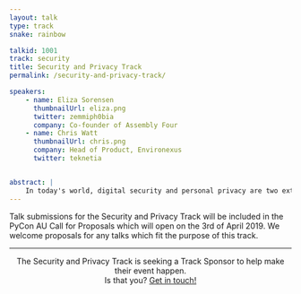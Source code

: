 ```yaml
---
layout: talk
type: track
snake: rainbow

talkid: 1001
track: security
title: Security and Privacy Track
permalink: /security-and-privacy-track/

speakers: 
    - name: Eliza Sorensen
      thumbnailUrl: eliza.png
      twitter: zemmiph0bia
      company: Co-founder of Assembly Four
    - name: Chris Watt
      thumbnailUrl: chris.png
      company: Head of Product, Environexus
      twitter: teknetia


abstract: |
    In today's world, digital security and personal privacy are two extremely crucial and valued aspects of our existence. The Security and Privacy track hopes to share knowledge about both of these concepts, both in sharing information about how to ensure security, and detailing ways we can protect our own privacy. 
---
```

Talk submissions for the Security and Privacy Track will be included in the PyCon AU Call for Proposals which will open on the 3rd of April 2019. We welcome proposals for any talks which fit the purpose of this track.

<hr>
<p align="center">The Security and Privacy Track is seeking a Track Sponsor to help make their event happen.<br>Is that you? <a href="/news/call-for-sponsorship/">Get in touch!</a></p>
